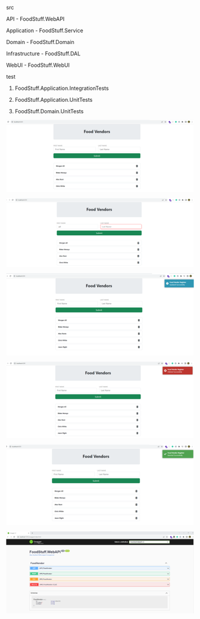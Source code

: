 src


API - FoodStuff.WebAPI

Application - FoodStuff.Service

Domain - FoodStuff.Domain 

Infrastructure - FoodStuff.DAL

WebUI - FoodStuff.WebUI


test 

1. FoodStuff.Application.IntegrationTests

2. FoodStuff.Application.UnitTests

3. FoodStuff.Domain.UnitTests

![Alt text](WebUI/screenshots/default_ui.png)

![Alt text](WebUI/screenshots/frontend_validation.png)

![Alt text](WebUI/screenshots/food_vendor_updated.png)

![Alt text](WebUI/screenshots/food_vendor_deleted.png)

![Alt text](WebUI/screenshots/food_vendor_added.png)

![Alt text](WebUI/screenshots/swagger_api.png)